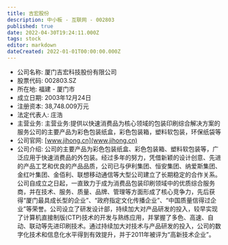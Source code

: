 ```yaml
---
title: 吉宏股份
description: 中小板 - 互联网 - 002803
published: true
date: 2022-04-30T19:24:11.000Z
tags: stock
editor: markdown
dateCreated: 2022-01-01T00:00:00.000Z
---
```


- 公司名称: 厦门吉宏科技股份有限公司
- 股票代码: 002803.SZ
- 所在地: 福建 - 厦门市
- 成立日期: 2003年12月24日
- 注册资本: 38,748.009万元
- 法定代表人: 庄浩
- 主营业务: 主营业务:提供以快速消费品为核心领域的包装印刷综合解决方案的服务公司的主要产品为彩色包装纸盒，彩色包装箱，塑料软包装，环保纸袋等
- 公司官网: [www.jihong.cn](www.jihong.cn)
- 公司介绍: 公司的主要产品为彩色包装纸盒、彩色包装箱、塑料软包装等，广泛应用于快速消费品的外包装。经过多年的努力，凭借新颖的设计创意、先进的产品工艺和优良的产品品质，公司已与伊利集团、恒安集团、纳爱斯集团、金红叶集团、金佰利、联想移动通信等大型公司建立了长期稳定的合作关系。公司自成立之日起，一直致力于成为消费品包装印刷领域中的优质综合服务商，并在技术、服务、质量、品牌、管理等方面形成了核心竞争力，先后获得“厦门最具成长型的企业”、“政府指定文化传播企业”、“中国质量信得过企业”等荣誉。公司设立了研发设计部，持续加大对产品研发的投入，较早实现了计算机直接制版(CTP)技术的开发与熟练应用，并掌握了多色、高速、自动、联动等先进印刷技术。通过持续加大对技术与产品研发的投入，公司的数字化技术和信息化水平得到有效提升，并于2011年被评为“高新技术企业”。


